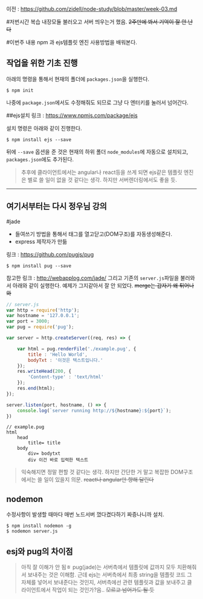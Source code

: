 이전 : https://github.com/zidell/node-study/blob/master/week-03.md

#저번시간 복습
내장모듈 불러오고 서버 띄우는거 했음. ~~2주만에 봐서 기억이 잘 안 난다~~

#이번주 내용
npm 과 ejs템플릿 엔진 사용방법을 배워본다.

## 작업을 위한 기초 진행
아래의 명령을 통해서 현재의 폴더에 `packages.json`을 실행한다.
```
$ npm init
```
나중에 `package.json`에서도 수정해줘도 되므로 그냥 다 엔터키를 눌러서 넘어간다.


##ejs설치
링크 : https://www.npmjs.com/package/ejs

설치 명령은 아래와 같이 진행한다.
```
$ npm install ejs --save
```
뒤에 `--save` 옵션을 준 것은 현재의 하위 폴더 `node_modules`에 자동으로 설치되고, `packages.json`에도 추가된다.
>추후에 클라이언트에서는 angular나 react등을 쓰게 되면 ejs같은 템플릿 엔진은 별로 쓸 일이 없을 것 같다는 생각. 하지만 서버렌더링에서도 좋을 듯.


-----
여기서부터는 다시 정우님 강의
-----

#jade
- 들여쓰기 방법을 통해서 태그를 열고닫고(DOM구조)를 자동생성해준다.
- express 제작자가 만듦

링크 : https://github.com/pugjs/pug

```
$ npm install pug --save
```

참고한 링크 : http://webapplog.com/jade/
그리고 기존의 `server.js`파일을 불러와서 아래와 같이 실행한다. 예제가 그지같아서 잘 안 되었다. ~~merge는 갑자기 왜 튀어나와~~
```javascript
// server.js
var http = require('http');
var hostname = '127.0.0.1';
var port = 3000;
var pug = require('pug');

var server = http.createServer((req, res) => {

	var html = pug.renderFile('./example.pug', {
		title : 'Hello World',
		bodyTxt : '이것은 텍스트입니다.'
	});
	res.writeHead(200, {
		'Content-type' : 'text/html'
	});
	res.end(html);
});

server.listen(port, hostname, () => {
	console.log(`server running http://${hostname}:${port}`);
})
```
```
// example.pug
html
	head
		title= title
	body
		div= bodytxt
		div 이건 바로 입력한 텍스트
```
> 익숙해지면 정말 편할 것 같다는 생각. 하지만 간단한 거 말고 복잡한 DOM구조에서는 쓸 일이 있을지 의문. ~~react나 angular만 향해 달린다~~

## nodemon
수정사항이 발생할 때마다 매번 노드서버 껐다켰다하기 짜증나니까 설치.
```
$ npm install nodemon -g
$ nodemon server.js
```

## esj와 pug의 차이점
> 아직 잘 이해가 안 됨ㅎ pug(jade)는 서버측에서 템플릿에 값까지 모두 치환해줘서 보내주는 것은 이해함. 근데 ejs는 서버측에서 최종 string을 템플릿 코드 그 자체를 넣어서 보내준다는 것인지, 서버측에선 관련 템플릿과 값을 보내주고 클라이언트에서 작업이 되는 것인가?음.. ~~모르고 넘어가도 될 듯~~
